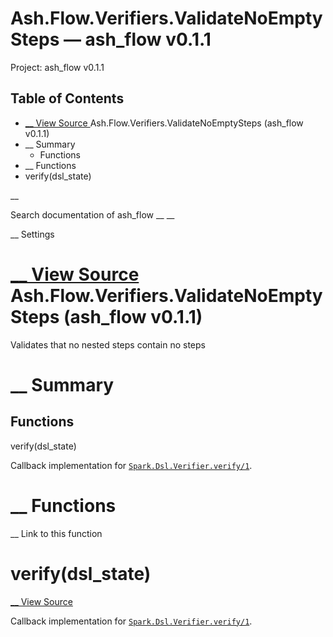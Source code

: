# Ash.Flow.Verifiers.ValidateNoEmptySteps — ash_flow v0.1.1

Project: ash_flow v0.1.1

## Table of Contents

- [ __ View Source ](external_link) Ash.Flow.Verifiers.ValidateNoEmptySteps (ash_flow v0.1.1)
- __ Summary
  - Functions
- __ Functions
- verify(dsl_state)

__

Search documentation of ash_flow __ __

__ Settings

#  [ __ View Source ](external_link) Ash.Flow.Verifiers.ValidateNoEmptySteps (ash_flow v0.1.1)

Validates that no nested steps contain no steps

#  __ Summary

##  Functions

verify(dsl_state)

Callback implementation for [`Spark.Dsl.Verifier.verify/1`](external_link).

#  __ Functions

__ Link to this function

# verify(dsl_state)

[ __ View Source ](external_link)

Callback implementation for [`Spark.Dsl.Verifier.verify/1`](external_link).
